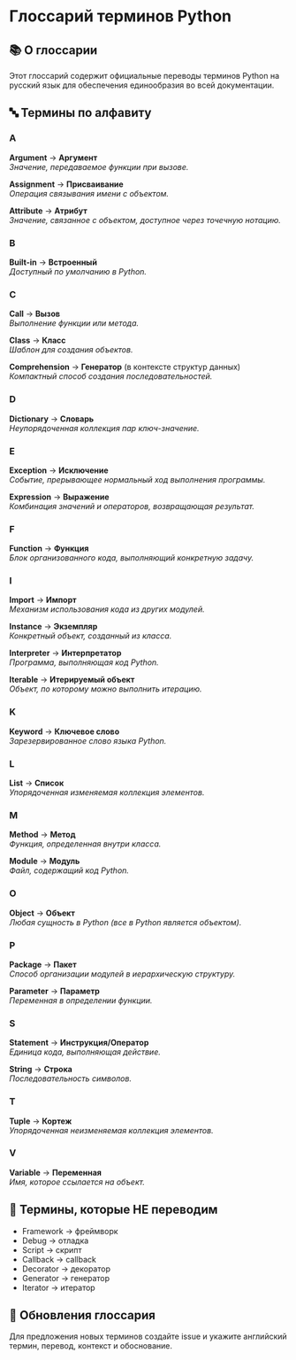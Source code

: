 # Глоссарий терминов Python

## 📚 О глоссарии

Этот глоссарий содержит официальные переводы терминов Python на русский язык для обеспечения единообразия во всей документации.

## 🔤 Термины по алфавиту

### A

**Argument** → **Аргумент**  
*Значение, передаваемое функции при вызове.*

**Assignment** → **Присваивание**  
*Операция связывания имени с объектом.*

**Attribute** → **Атрибут**  
*Значение, связанное с объектом, доступное через точечную нотацию.*

### B

**Built-in** → **Встроенный**  
*Доступный по умолчанию в Python.*

### C

**Call** → **Вызов**  
*Выполнение функции или метода.*

**Class** → **Класс**  
*Шаблон для создания объектов.*

**Comprehension** → **Генератор** (в контексте структур данных)  
*Компактный способ создания последовательностей.*

### D

**Dictionary** → **Словарь**  
*Неупорядоченная коллекция пар ключ-значение.*

### E

**Exception** → **Исключение**  
*Событие, прерывающее нормальный ход выполнения программы.*

**Expression** → **Выражение**  
*Комбинация значений и операторов, возвращающая результат.*

### F

**Function** → **Функция**  
*Блок организованного кода, выполняющий конкретную задачу.*

### I

**Import** → **Импорт**  
*Механизм использования кода из других модулей.*

**Instance** → **Экземпляр**  
*Конкретный объект, созданный из класса.*

**Interpreter** → **Интерпретатор**  
*Программа, выполняющая код Python.*

**Iterable** → **Итерируемый объект**  
*Объект, по которому можно выполнить итерацию.*

### K

**Keyword** → **Ключевое слово**  
*Зарезервированное слово языка Python.*

### L

**List** → **Список**  
*Упорядоченная изменяемая коллекция элементов.*

### M

**Method** → **Метод**  
*Функция, определенная внутри класса.*

**Module** → **Модуль**  
*Файл, содержащий код Python.*

### O

**Object** → **Объект**  
*Любая сущность в Python (все в Python является объектом).*

### P

**Package** → **Пакет**  
*Способ организации модулей в иерархическую структуру.*

**Parameter** → **Параметр**  
*Переменная в определении функции.*

### S

**Statement** → **Инструкция/Оператор**  
*Единица кода, выполняющая действие.*

**String** → **Строка**  
*Последовательность символов.*

### T

**Tuple** → **Кортеж**  
*Упорядоченная неизменяемая коллекция элементов.*

### V

**Variable** → **Переменная**  
*Имя, которое ссылается на объект.*

## 🚫 Термины, которые НЕ переводим

- Framework → фреймворк
- Debug → отладка
- Script → скрипт
- Callback → callback
- Decorator → декоратор 
- Generator → генератор
- Iterator → итератор

## 🔄 Обновления глоссария

Для предложения новых терминов создайте issue и укажите английский термин, перевод, контекст и обоснование.